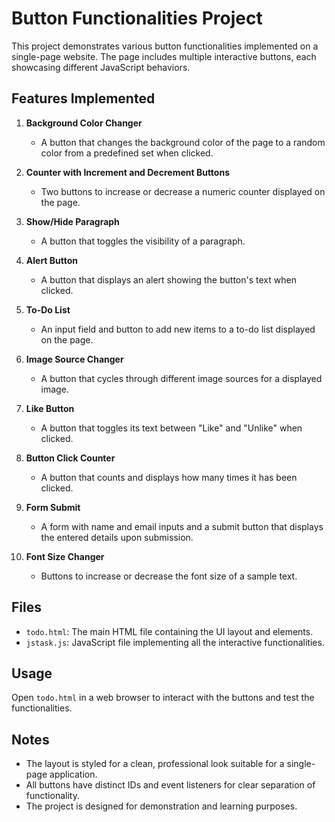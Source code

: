 # Button Functionalities Project

This project demonstrates various button functionalities implemented on a single-page website. The page includes multiple interactive buttons, each showcasing different JavaScript behaviors.

## Features Implemented

1. **Background Color Changer**
   - A button that changes the background color of the page to a random color from a predefined set when clicked.

2. **Counter with Increment and Decrement Buttons**
   - Two buttons to increase or decrease a numeric counter displayed on the page.

3. **Show/Hide Paragraph**
   - A button that toggles the visibility of a paragraph.

4. **Alert Button**
   - A button that displays an alert showing the button's text when clicked.

5. **To-Do List**
   - An input field and button to add new items to a to-do list displayed on the page.

6. **Image Source Changer**
   - A button that cycles through different image sources for a displayed image.

7. **Like Button**
   - A button that toggles its text between "Like" and "Unlike" when clicked.

8. **Button Click Counter**
   - A button that counts and displays how many times it has been clicked.

9. **Form Submit**
   - A form with name and email inputs and a submit button that displays the entered details upon submission.

10. **Font Size Changer**
    - Buttons to increase or decrease the font size of a sample text.

## Files

- `todo.html`: The main HTML file containing the UI layout and elements.
- `jstask.js`: JavaScript file implementing all the interactive functionalities.

## Usage

Open `todo.html` in a web browser to interact with the buttons and test the functionalities.

## Notes

- The layout is styled for a clean, professional look suitable for a single-page application.
- All buttons have distinct IDs and event listeners for clear separation of functionality.
- The project is designed for demonstration and learning purposes.
